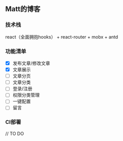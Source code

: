 ## Matt的博客

### 技术栈
react（全面拥抱hooks） + react-router + mobx + antd

### 功能清单

* [x]   发布文章/修改文章
* [x]   文章展示
* [ ]   文章分页
* [ ]   文章分类
* [ ]   登录/注册
* [ ]   权限分类管理
* [ ]   一键配置
* [ ]   留言

### CI部署
// TO DO
